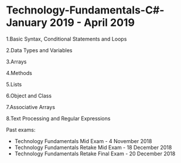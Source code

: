 # Technology-Fundamentals-C#-January 2019 - April 2019

1.Basic Syntax, Conditional Statements and Loops

2.Data Types and Variables

3.Arrays

4.Methods

5.Lists

6.Object and Class

7.Associative Arrays

8.Text Processing and Regular Expressions

Past exams:
- Technology Fundamentals Mid Exam - 4 November 2018
- Technology Fundamentals Retake Mid Exam - 18 December 2018
- Technology Fundamentals Retake Final Exam - 20 December 2018
